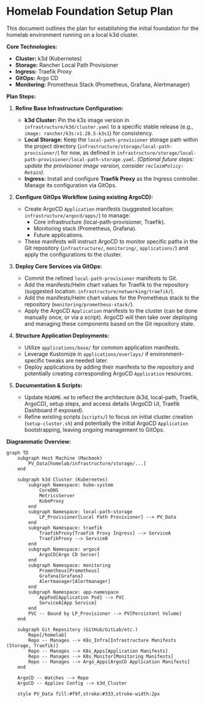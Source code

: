 # Homelab Foundation Setup Plan

This document outlines the plan for establishing the initial foundation for the homelab environment running on a local k3d cluster.

**Core Technologies:**

*   **Cluster:** k3d (Kubernetes)
*   **Storage:** Rancher Local Path Provisioner
*   **Ingress:** Traefik Proxy
*   **GitOps:** Argo CD
*   **Monitoring:** Prometheus Stack (Prometheus, Grafana, Alertmanager)

**Plan Steps:**

1.  **Refine Base Infrastructure Configuration:**
    *   **k3d Cluster:** Pin the k3s image version in `infrastructure/k3d/cluster.yaml` to a specific stable release (e.g., `image: rancher/k3s:v1.28.5-k3s1`) for consistency.
    *   **Local Storage:** Keep the `local-path-provisioner` storage path within the project directory (`infrastructure/storage/local-path-provisioner/`) for now, as defined in `infrastructure/storage/local-path-provisioner/local-path-storage.yaml`. *(Optional future steps: update the provisioner image version, consider `reclaimPolicy: Retain`)*.
    *   **Ingress:** Install and configure **Traefik Proxy** as the Ingress controller. Manage its configuration via GitOps.

2.  **Configure GitOps Workflow (using existing ArgoCD):**
    *   Create ArgoCD `Application` manifests (suggested location: `infrastructure/argocd/apps/`) to manage:
        *   Core infrastructure (local-path-provisioner, Traefik).
        *   Monitoring stack (Prometheus, Grafana).
        *   Future applications.
    *   These manifests will instruct ArgoCD to monitor specific paths in the Git repository (`infrastructure/`, `monitoring/`, `applications/`) and apply the configurations to the cluster.

3.  **Deploy Core Services via GitOps:**
    *   Commit the refined `local-path-provisioner` manifests to Git.
    *   Add the manifests/Helm chart values for Traefik to the repository (suggested location: `infrastructure/networking/traefik/`).
    *   Add the manifests/Helm chart values for the Prometheus stack to the repository (`monitoring/prometheus-stack/`).
    *   Apply the ArgoCD `Application` manifests to the cluster (can be done manually once, or via a script). ArgoCD will then take over deploying and managing these components based on the Git repository state.

4.  **Structure Application Deployments:**
    *   Utilize `applications/base/` for common application manifests.
    *   Leverage Kustomize in `applications/overlays/` if environment-specific tweaks are needed later.
    *   Deploy applications by adding their manifests to the repository and potentially creating corresponding ArgoCD `Application` resources.

5.  **Documentation & Scripts:**
    *   Update `README.md` to reflect the architecture (k3d, local-path, Traefik, ArgoCD), setup steps, and access details (ArgoCD UI, Traefik Dashboard if exposed).
    *   Refine existing scripts (`scripts/`) to focus on initial cluster creation (`setup-cluster.sh`) and potentially the initial ArgoCD `Application` bootstrapping, leaving ongoing management to GitOps.

**Diagrammatic Overview:**

```mermaid
graph TD
    subgraph Host Machine (Macbook)
        PV_Data[homelab/infrastructure/storage/...]
    end

    subgraph k3d Cluster (Kubernetes)
        subgraph Namespace: kube-system
            CoreDNS
            MetricsServer
            KubeProxy
        end
        subgraph Namespace: local-path-storage
            LP_Provisioner[Local Path Provisioner] --> PV_Data
        end
        subgraph Namespace: traefik
            TraefikProxy[Traefik Proxy Ingress] --> ServiceA
            TraefikProxy --> ServiceB
        end
        subgraph Namespace: argocd
            ArgoCD[Argo CD Server]
        end
        subgraph Namespace: monitoring
            Prometheus[Prometheus]
            Grafana[Grafana]
            Alertmanager[Alertmanager]
        end
        subgraph Namespace: app-namespace
            AppPod[Application Pod] --> PVC
            ServiceA[App Service]
        end
        PVC -- Bound by LP_Provisioner --> PV[Persistent Volume]
    end

    subgraph Git Repository (GitHub/GitLab/etc.)
        Repo[/homelab]
        Repo -- Manages --> K8s_Infra[Infrastructure Manifests (Storage, Traefik)]
        Repo -- Manages --> K8s_Apps[Application Manifests]
        Repo -- Manages --> K8s_Monitor[Monitoring Manifests]
        Repo -- Manages --> Argo_Apps[ArgoCD Application Manifests]
    end

    ArgoCD -- Watches --> Repo
    ArgoCD -- Applies Config --> k3d_Cluster

    style PV_Data fill:#f9f,stroke:#333,stroke-width:2px